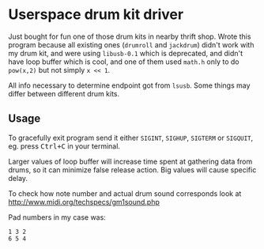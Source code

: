 Userspace drum kit driver
========================

Just bought for fun one of those drum kits in nearby thrift shop. Wrote
this program because all existing ones (`drumroll` and `jackdrum`) didn't
work with my drum kit, and were using `libusb-0.1` which is deprecated, and 
didn't have loop buffer which is cool, and one of them used `math.h` only to 
do `pow(x,2)` but not simply `x << 1`.

All info necessary to determine endpoint got from `lsusb`. Some things may 
differ between different drum kits.

Usage
-----

To gracefully exit program send it either `SIGINT`, `SIGHUP`, `SIGTERM` or
`SIGQUIT`, eg. press <kbd>Ctrl+C</kbd> in your terminal.

Larger values of loop buffer will increase time spent at gathering data from 
drums, so it can minimize false release action. Big values will cause specific 
delay.

To check how note number and actual drum sound corresponds look at
<http://www.midi.org/techspecs/gm1sound.php>

Pad numbers in my case was:

    1 3 2
    6 5 4
